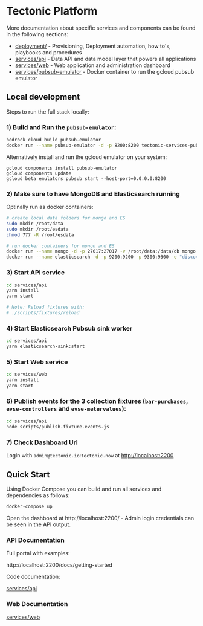 # Tectonic Platform

More documentation about specific services and components can be found in the following sections:

- [deployment/](deployment/) - Provisioning, Deployment automation, how to's, playbooks and procedures
- [services/api](services/api) - Data API and data model layer that powers all applications
- [services/web](services/web) - Web application and administration dashboard
- [services/pubsub-emulator](services/pubsub-emulator) - Docker container to run the gcloud pubsub emulator

## Local development

Steps to run the full stack locally:
### 1) Build and Run the `pubsub-emulator`:

```bash
bedrock cloud build pubsub-emulator
docker run --name pubsub-emulator -d -p 8200:8200 tectonic-services-pubsub-emulator
```
Alternatively install and run the gcloud emulator on your system:
```
gcloud components install pubsub-emulator
gcloud components update
gcloud beta emulators pubsub start --host-port=0.0.0.0:8200
```

### 2) Make sure to have MongoDB and Elasticsearch running

Optinally run as docker containers:
```bash
# create local data folders for mongo and ES
sudo mkdir /root/data
sudo mkdir /root/esdata
chmod 777 -R /root/esdata

# run docker containers for mongo and ES
docker run --name mongo -d -p 27017:27017 -v /root/data:/data/db mongo:4.4.4
docker run --name elasticsearch -d -p 9200:9200 -p 9300:9300 -e "discovery.type=single-node" -v /root/esdata:/usr/share/elasticsearch/data elasticsearch:7.9.3
```

### 3) Start API service

```bash
cd services/api
yarn install
yarn start

# Note: Reload fixtures with:
# ./scripts/fixtures/reload
```

### 4) Start Elasticsearch Pubsub sink worker

```bash
cd services/api
yarn elasticsearch-sink:start
```

### 5) Start Web service

```bash
cd services/web
yarn install
yarn start
```

### 6) Publish events for the 3 collection fixtures (`bar-purchases`, `evse-controllers` and `evse-metervalues`):

```bash
cd services/api
node scripts/publish-fixture-events.js
```

### 7) Check Dashboard Url

Login with `admin@tectonic.io`:`tectonic.now` at [http://localhost:2200](http://localhost:2200)

## Quick Start

Using Docker Compose you can build and run all services and dependencies as follows:

```bash
docker-compose up
```

Open the dashboard at http://localhost:2200/ - Admin login credentials can be seen in the API output.

### API Documentation

Full portal with examples:

http://localhost:2200/docs/getting-started

Code documentation:

[services/api](services/api)

### Web Documentation

[services/web](services/web)
